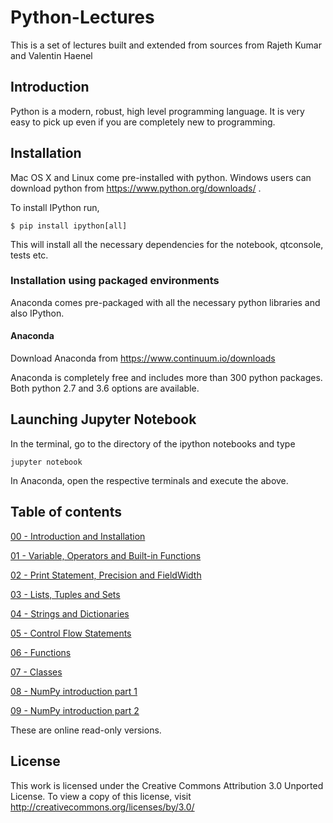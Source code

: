 
# Python-Lectures  

This is a set of lectures built and extended from sources from Rajeth Kumar and Valentin Haenel

## Introduction

Python is a modern, robust, high level programming language. It is very easy to pick up even if you are completely new to programming.

## Installation

Mac OS X and Linux come pre-installed with python. Windows users can download python from https://www.python.org/downloads/ .

To install IPython run,

    $ pip install ipython[all]
    
This will install all the necessary dependencies for the notebook, qtconsole, tests etc.

### Installation using packaged environments

Anaconda comes pre-packaged with all the necessary python libraries and also IPython.

#### Anaconda

Download Anaconda from https://www.continuum.io/downloads

Anaconda is completely free and includes more than 300 python packages. Both python 2.7 and 3.6 options are available.


## Launching Jupyter Notebook

In the terminal, go to the directory of the ipython notebooks and type

    jupyter notebook

In Anaconda, open the respective terminals and execute the above.


## Table of contents



[00 - Introduction and Installation](http://nbviewer.ipython.org/github/cwallraven/Python-Lectures/blob/master/00.ipynb)


[01 - Variable, Operators and Built-in Functions](http://nbviewer.ipython.org/github/cwallraven/Python-Lectures/blob/master/01.ipynb)


[02 - Print Statement, Precision and FieldWidth](http://nbviewer.ipython.org/github/cwallraven/Python-Lectures/blob/master/02.ipynb)


[03 - Lists, Tuples and Sets](http://nbviewer.ipython.org/github/cwallraven/Python-Lectures/blob/master/03.ipynb)


[04 - Strings and Dictionaries](http://nbviewer.ipython.org/github/cwallraven/Python-Lectures/blob/master/04.ipynb)


[05 - Control Flow Statements](http://nbviewer.ipython.org/github/cwallraven/Python-Lectures/blob/master/05.ipynb)


[06 - Functions](http://nbviewer.ipython.org/github/cwallraven/Python-Lectures/blob/master/06.ipynb)


[07 - Classes](http://nbviewer.ipython.org/github/cwallraven/Python-Lectures/blob/master/07.ipynb)


[08 - NumPy introduction part 1](http://nbviewer.ipython.org/github/cwallraven/Python-Lectures/blob/master/08.ipynb)


[09 - NumPy introduction part 2](http://nbviewer.ipython.org/github/cwallraven/Python-Lectures/blob/master/09.ipynb)



These are online read-only versions.

## License

This work is licensed under the Creative Commons Attribution 3.0 Unported License. To view a copy of this license, visit http://creativecommons.org/licenses/by/3.0/
